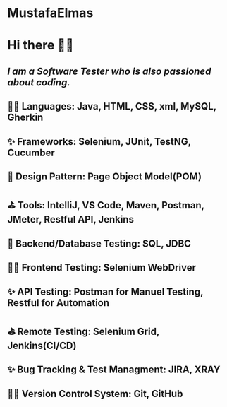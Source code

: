 # MustafaElmas

# **Hi there 👋🏻**

## *I am a Software Tester who is also passioned about coding.*

## 🐱‍🏍 **Languages:** Java, HTML, CSS, xml, MySQL, Gherkin
## ✨ **Frameworks:** Selenium, JUnit, TestNG, Cucumber
## 🥇 **Design Pattern:** Page Object Model(POM)
## ⛳ **Tools:** IntelliJ, VS Code, Maven, Postman, JMeter, Restful API, Jenkins
## 🥇 **Backend/Database Testing:** SQL, JDBC
## 🐱‍🏍 **Frontend Testing:** Selenium WebDriver
## ✨ **API Testing:** Postman for Manuel Testing, Restful for Automation
## ⛳ **Remote Testing:** Selenium Grid, Jenkins(CI/CD)
## ✨ **Bug Tracking & Test Managment:** JIRA, XRAY
## 🐱‍🏍 **Version Control System:** Git, GitHub
